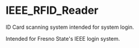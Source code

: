 IEEE_RFID_Reader
================

ID Card scanning system intended for system login.

Intended for Fresno State's IEEE login system.
